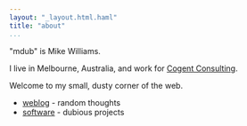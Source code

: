 ```yaml
---
layout: "_layout.html.haml"
title: "about"
...
```


"mdub" is Mike Williams.

I live in Melbourne, Australia, and work for [Cogent Consulting][cogent]. 

Welcome to my small, dusty corner of the web.

* [weblog](weblog/) - random thoughts
* [software](software/) - dubious projects


[cogent]: http://www.cogent.co/
